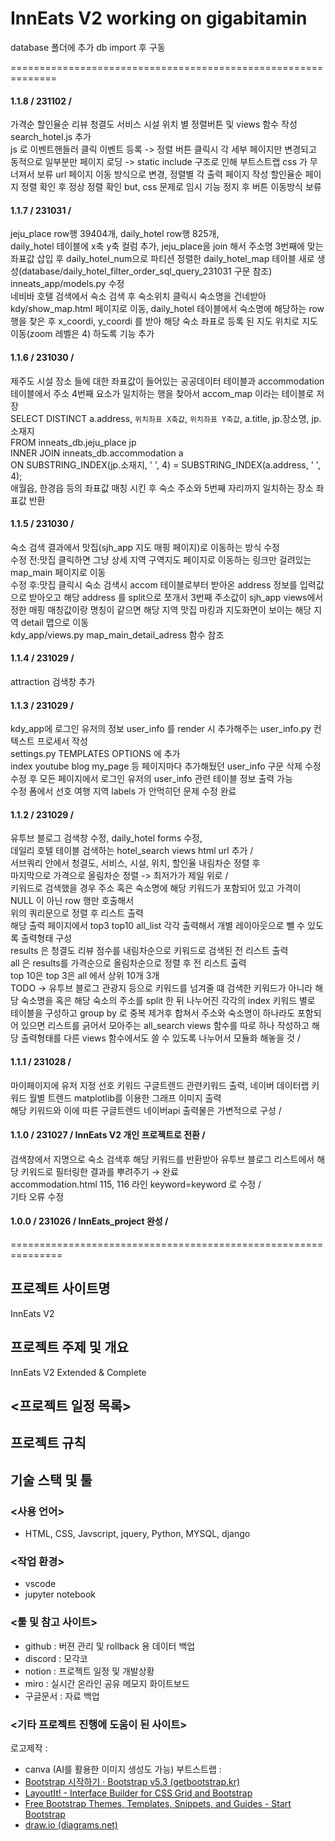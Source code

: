 # InnEats V2 working on gigabitamin

database 폴더에 추가 db import 후 구동

==============================================================

#### 1.1.8 / 231102 / 
가격순 할인율순 리뷰 청결도 서비스 시설 위치 별 정렬버튼 및 views 함수 작성  
search_hotel.js 추가  
js 로 이벤트핸들러 클릭 이벤트 등록 -> 정렬 버튼 클릭시 각 세부 페이지만 변경되고 동적으로 일부분만 페이지 로딩 -> static include 구조로 인해 부트스트랩 css 가 무너져서 보류
url 페이지 이동 방식으로 변경, 정렬별 각 출력 페이지 작성
할인율순 페이지 정렬 확인 후 정상 정렬 확인
but, css 문제로 임시 기능 정지 후 버튼 이동방식 보류


#### 1.1.7 / 231031 /  
jeju_place row행 39404개, daily_hotel row행 825개,   
daily_hotel 테이블에 x축 y축 컬럼 추가, jeju_place을 join 해서 주소명 3번째에 맞는 좌표값 삽입 후 daily_hotel_num으로 파티션 정렬한   daily_hotel_map 테이블 새로 생성(database/daily_hotel_filter_order_sql_query_231031 구문 참조)  
inneats_app/models.py 수정  
네비바 호텔 검색에서 숙소 검색 후 숙소위치 클릭시 숙소명을 건네받아 kdy/show_map.html 페이지로 이동, daily_hotel 테이블에서 숙소명에   해당하는 row 행을 찾은 후 x_coordi, y_coordi 를 받아 해당 숙소 좌표로 등록 된 지도 위치로 지도 이동(zoom 레벨은 4) 하도록 기능 추가  


#### 1.1.6 / 231030 /  
제주도 시설 장소 들에 대한 좌표값이 들어있는 공공데이터 테이블과 accommodation 테이블에서 주소 4번째 요소가 일치하는 행을 찾아서 accom_map   이라는 테이블로 저장  
SELECT DISTINCT a.address, `위치좌표 X축값`, `위치좌표 Y축값`, a.title, jp.장소명, jp.소재지  
FROM inneats_db.jeju_place jp  
INNER JOIN inneats_db.accommodation a  
ON SUBSTRING_INDEX(jp.소재지, ' ', 4) = SUBSTRING_INDEX(a.address, ' ', 4);  
애월읍, 한경읍 등의 좌표값 매칭 시킨 후 숙소 주소와 5번째 자리까지 일치하는 장소 좌표값 반환  


#### 1.1.5 / 231030 /  
숙소 검색 결과에서 맛집(sjh_app 지도 매핑 페이지)로 이동하는 방식 수정  
수정 전:맛집 클릭하면 그냥 상세 지역 구역지도 페이지로 이동하는 링크만 걸려있는 map_main 페이지로 이동  
수정 후:맛집 클릭시 숙소 검색시 accom 테이블로부터 받아온 address 정보를 입력값으로 받아오고 해당 address 를 split으로 쪼개서 3번째   주소값이 sjh_app views에서 정한 매핑 매칭값이랑 명칭이 같으면 해당 지역 맛집 마킹과 지도화면이 보이는 해당 지역 detail 맵으로 이동   
kdy_app/views.py map_main_detail_adress 함수 참조  


#### 1.1.4 / 231029 /  
attraction 검색창 추가  


#### 1.1.3 / 231029 /  
kdy_app에 로그인 유저의 정보 user_info 를 render 시 추가해주는 user_info.py 컨텍스트 프로세서 작성  
settings.py TEMPLATES OPTIONS 에 추가  
index youtube blog my_page 등 페이지마다 추가해뒀던 user_info 구문 삭제 수정  
수정 후 모든 페이지에서 로그인 유저의 user_info 관련 테이블 정보 출력 가능  
수정 폼에서 선호 여행 지역 labels 가 안먹히던 문제 수정 완료  

#### 1.1.2 / 231029 /  
유투브 블로그 검색창 수정, daily_hotel forms 수정,  
데일리 호텔 테이블 검색하는 hotel_search views html url 추가 /  
서브쿼리 안에서 청결도, 서비스, 시설, 위치, 할인율 내림차순 정렬 후  
마지막으로 가격으로 올림차순 정렬 -> 최저가가 제일 위로 /  
키워드로 검색했을 경우 주소 혹은 숙소명에 해당 키워드가 포함되어 있고 가격이 NULL 이 아닌 row 행만 호출해서  
위의 쿼리문으로 정렬 후 리스트 출력  
해당 출력 페이지에서 top3 top10 all_list 각각 출력해서 개별 레이아웃으로 뺄 수 있도록 출력형태 구성  
results 은 청결도 리뷰 점수를 내림차순으로 키워드로 검색된 전 리스트 출력  
all 은 results를 가격순으로 올림차순으로 정렬 후 전 리스트 출력  
top 10은 top 3은 all 에서 상위 10개 3개  
TODO -> 유투브 블로그 관광지 등으로 키워드를 넘겨줄 떄 검색한 키워드가 아니라 해당 숙소명을 혹은 해당 숙소의 주소를 split 한 뒤 나누어진  각각의 index 키워드 별로 테이블을 구성하고 group by 로 중복 제거후 합쳐서 주소와 숙소명이 하나라도 포함되어 있으면 리스트를 긁어서 모아주는   all_search views 함수를 따로 하나 작성하고 해당 출력형태를 다른 views 함수에서도 쓸 수 있도록 나누어서 모듈화 해놓을 것 /  


#### 1.1.1 / 231028 /  
마이페이지에 유저 지정 선호 키워드 구글트렌드 관련키워드 출력, 네이버 데이터랩 키워드 월별 트렌드 matplotlib를 이용한 그래프 이미지 출력  
해당 키워드와 이에 따른 구글트렌드 네이버api 출력물은 가변적으로 구성 /  

#### 1.1.0 / 231027 / InnEats V2 개인 프로젝트로 전환 /  
검색창에서 지명으로 숙소 검색후 해당 키워드를 반환받아 유투브 블로그 리스트에서 해당 키워드로 필터링한 결과를 뿌려주기 → 완료  
accommodation.html 115, 116 라인 keyword=keyword 로 수정 /  
기타 오류 수정  


#### 1.0.0 / 231026 / InnEats_project 완성 /  

===============================================================

## 프로젝트 사이트명
InnEats V2

## 프로젝트 주제 및 개요
InnEats V2 Extended & Complete













## <프로젝트 일정 목록>


## 프로젝트 규칙

## 기술 스택 및 툴

### <사용 언어>

- HTML, CSS, Javscript, jquery, Python, MYSQL, django

### <작업 환경>

- vscode
- jupyter notebook

### <툴 및 참고 사이트>

- github : 버젼 관리 및 rollback 용 데이터 백업
- discord : 모각코 
- notion : 프로젝트 일정 및 개발상황
- miro : 실시간 온라인 공유 메모지 화이트보드
- 구글문서 : 자료 백업


### <기타 프로젝트 진행에 도움이 된 사이트>

로고제작 : 
- canva (AI를 활용한 이미지 생성도 가능)
부트스트랩 : 
- [Bootstrap 시작하기 · Bootstrap v5.3 (getbootstrap.kr)](https://getbootstrap.kr/docs/5.3/getting-started/introduction/)
- [LayoutIt! - Interface Builder for CSS Grid and Bootstrap](https://www.layoutit.com/)
- [Free Bootstrap Themes, Templates, Snippets, and Guides - Start Bootstrap](https://startbootstrap.com/)
- [draw.io (diagrams.net)](https://app.diagrams.net/)
